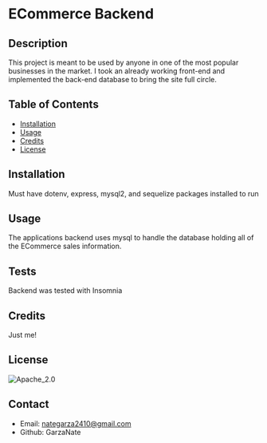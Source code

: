 
# ECommerce Backend

## Description
This project is meant to be used by anyone in one of the most popular businesses in the market. I took an already working front-end and implemented the back-end database to bring the site full circle.

## Table of Contents
* [Installation](#installation)
* [Usage](#usage)
* [Credits](#credits)
* [License](#license)

## Installation
Must have dotenv, express, mysql2, and sequelize packages installed to run

## Usage
The applications backend uses mysql to handle the database holding all of the ECommerce sales information.

## Tests
Backend was tested with Insomnia

## Credits
Just me!


## License
![Apache_2.0](https://img.shields.io/badge/LICENSE-Apache_2.0-blueviolet)

## Contact
* Email: nategarza2410@gmail.com
* Github: GarzaNate
